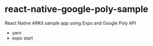 # react-native-google-poly-sample
React Native ARKit sample app using Expo and Google Poly API

* yarn
* expo start
